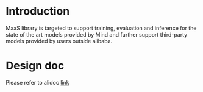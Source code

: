 # Introduction

MaaS library is targeted to support training, evaluation and inference for the state of the art models provided by Mind and further support third-party models provided by users outside alibaba.

# Design doc

Please refer to alidoc [link](https://alidocs.dingtalk.com/i/nodes/OBldywvrKxo89xmAO05yJQk2ngpNbLz4?nav=spaces&navQuery=spaceId%3Dnb9XJNlZxbgrOXyA&iframeQuery=utm_source%3Dportal%26utm_medium%3Dportal_space_file_tree)
